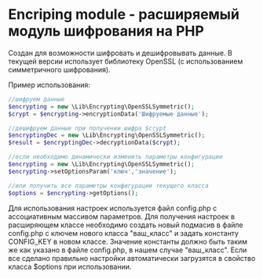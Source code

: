 # Encriping module - расширяемый модуль шифрования на PHP
Создан для возможности шифровать и дешифровывать данные. В текущей версии использует библиотеку OpenSSL (с использованием симметричного шифрования). 

Пример использования:
```php
//шифруем данные
$encrypting = new \Lib\Encrypting\OpenSSLSymmetric();
$crypt = $encrypting->encryptionData('Шифруемые данные');

//дешифруем данные при получении шифра $crypt
$encryptingDec = new \Lib\Encrypting\OpenSSLSymmetric();
$result = $encryptingDec->decryptionData($crypt);

//если необходимо динамически изменить параметры конфигурации
$encrypting = new \Lib\Encrypting\OpenSSLSymmetric();
$encrypting->setOptionsParam('ключ','значение');

//или получить все параметры конфигурации текущего класса
$options = $encrypting->getOptions();
```


Для использования настроек используется файл config.php c асcоциативным массивом параметров. 
Для получения настроек в расширяющем классе необходимо создать новый подмасив в файле config.php с ключем нового класса "ваш_класс" и задать константу CONFIG_KEY в  новом классе. Значение константы должно быть таким же как указано в файле config.php, в нашем случае "ваш_класс". Если все сделано правильно настройки автоматически загрузятся в свойство класса $options при использовании.
